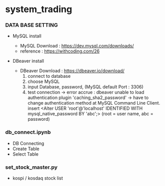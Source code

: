 # system_trading

### DATA BASE SETTING
- MySQL install 
  - MySQL Download : https://dev.mysql.com/downloads/ 
  - reference : https://withcoding.com/26

- DBeaver install 
  - DBeaver Download : https://dbeaver.io/download/ 
    1) connect to database 
    2) choose MySQL 
    3) input Database, password, (MySQL default Port : 3306) 
    4) test connection -> error accrue : dbeaver unable to load authentication plugin 'caching_sha2_password' 
    -> have to change authentication method at MySQL Command Line Client. 
    insert <Alter USER 'root'@'localhost' IDENTIFIED WITH mysql_native_password BY 'abc';> 
    (root = user name, abc = password)

### db_connect.ipynb
- DB Connecting
- Create Table
- Select Table 


### set_stock_master.py
- kospi / kosdaq stock list 
